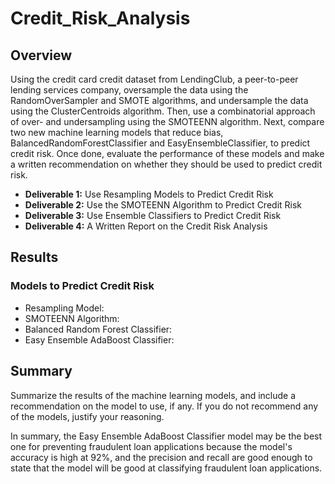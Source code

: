 # Credit_Risk_Analysis

## Overview
Using the credit card credit dataset from LendingClub, a peer-to-peer lending services company, oversample the data using the RandomOverSampler and SMOTE algorithms, and undersample the data using the ClusterCentroids algorithm. Then, use a combinatorial approach of over- and undersampling using the SMOTEENN algorithm. Next, compare two new machine learning models that reduce bias, BalancedRandomForestClassifier and EasyEnsembleClassifier, to predict credit risk. Once done, evaluate the performance of these models and make a written recommendation on whether they should be used to predict credit risk.

- **Deliverable 1:** Use Resampling Models to Predict Credit Risk
- **Deliverable 2:** Use the SMOTEENN Algorithm to Predict Credit Risk
- **Deliverable 3:** Use Ensemble Classifiers to Predict Credit Risk
- **Deliverable 4:** A Written Report on the Credit Risk Analysis

## Results
### Models to Predict Credit Risk
- Resampling Model:
- SMOTEENN Algorithm: 
- Balanced Random Forest Classifier:
- Easy Ensemble AdaBoost Classifier:

## Summary
Summarize the results of the machine learning models, and include a recommendation on the model to use, if any. If you do not recommend any of the models, justify your reasoning.

In summary, the Easy Ensemble AdaBoost Classifier model may be the best one for preventing fraudulent loan applications because the model's accuracy is high at 92%, and the precision and recall are good enough to state that the model will be good at classifying fraudulent loan applications. 
